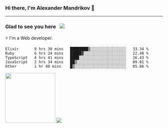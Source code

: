 ### Hi there, I'm Alexander Mandrikov 👋

- - -

### Glad to see you here &nbsp; ![](https://komarev.com/ghpvc/?username=nunsez&color=blue&label=visitors)

⚡ I'm a Web developer.

<!--✨ My GitHub <a href="https://nunsez.github.io/" target="_blank">resume link</a>-->

<!--
**nunsez/nunsez** is a ✨ _special_ ✨ repository because its `README.md` (this file) appears on your GitHub profile.

Here are some ideas to get you started:

- 🔭 I’m currently working on ...
- 🌱 I’m currently learning ...
- 👯 I’m looking to collaborate on ...
- 🤔 I’m looking for help with ...
- 💬 Ask me about ...
- 📫 How to reach me: ...
- 😄 Pronouns: ...
- ⚡ Fun fact: ...
-->


<!--START_SECTION:waka-->

```text
Elixir       9 hrs 30 mins   ████████▒░░░░░░░░░░░░░░░░   33.34 %
Ruby         6 hrs 24 mins   █████▓░░░░░░░░░░░░░░░░░░░   22.48 %
TypeScript   4 hrs 41 mins   ████░░░░░░░░░░░░░░░░░░░░░   16.43 %
JavaScript   2 hrs 34 mins   ██▒░░░░░░░░░░░░░░░░░░░░░░   09.01 %
Other        1 hr 40 mins    █▒░░░░░░░░░░░░░░░░░░░░░░░   05.86 %
```

<!--END_SECTION:waka-->

<span>
<img height="160em" src="https://github-readme-stats-nunsez.vercel.app/api?username=nunsez&show_icons=true&count_private=true&hide_border=true&hide=issues" />
<img src="https://github-readme-stats-nunsez.vercel.app/api/top-langs/?username=nunsez&layout=compact&hide_border=true" />
</span>

<!--
[![willianrod's wakatime stats](https://github-readme-stats.vercel.app/api/wakatime?username=nunsez&hide_border=true)](https://github.com/anuraghazra/github-readme-stats)
-->
